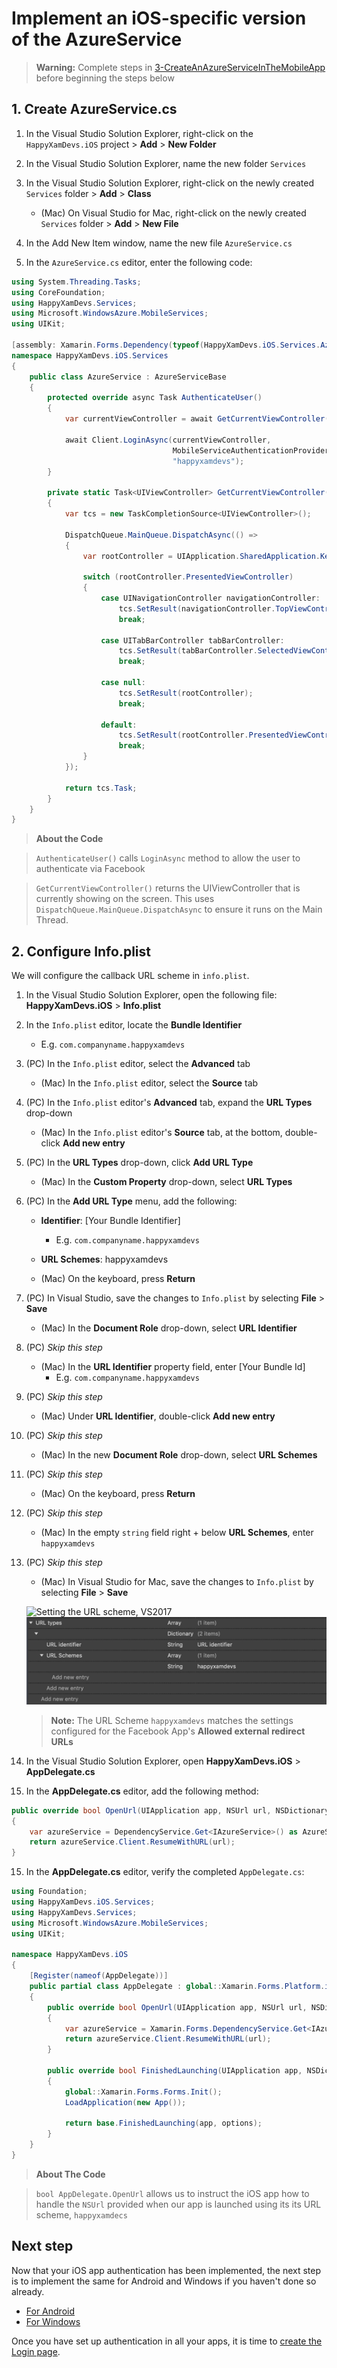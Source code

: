 # Implement an iOS-specific version of the AzureService

> **Warning:** Complete steps in [3-CreateAnAzureServiceInTheMobileApp](./3-CreateAnAzureServiceInTheMobileApp.md) before beginning the steps below

## 1. Create AzureService.cs

1. In the Visual Studio Solution Explorer, right-click on the `HappyXamDevs.iOS` project > **Add** > **New Folder**

2. In the Visual Studio Solution Explorer, name the new folder `Services`

3. In the Visual Studio Solution Explorer, right-click on the newly created `Services` folder > **Add** > **Class**

    - (Mac) On Visual Studio for Mac, right-click on the newly created `Services` folder > **Add** > **New File**

4. In the Add New Item window, name the new file `AzureService.cs`

5. In the `AzureService.cs` editor, enter the following code:

```csharp
using System.Threading.Tasks;
using CoreFoundation;
using HappyXamDevs.Services;
using Microsoft.WindowsAzure.MobileServices;
using UIKit;

[assembly: Xamarin.Forms.Dependency(typeof(HappyXamDevs.iOS.Services.AzureService))]
namespace HappyXamDevs.iOS.Services
{
    public class AzureService : AzureServiceBase
    {
        protected override async Task AuthenticateUser()
        {
            var currentViewController = await GetCurrentViewController();

            await Client.LoginAsync(currentViewController,
                                    MobileServiceAuthenticationProvider.Facebook,
                                    "happyxamdevs");
        }

        private static Task<UIViewController> GetCurrentViewController()
        {
            var tcs = new TaskCompletionSource<UIViewController>();

            DispatchQueue.MainQueue.DispatchAsync(() =>
            {
                var rootController = UIApplication.SharedApplication.KeyWindow.RootViewController;

                switch (rootController.PresentedViewController)
                {
                    case UINavigationController navigationController:
                        tcs.SetResult(navigationController.TopViewController);
                        break;

                    case UITabBarController tabBarController:
                        tcs.SetResult(tabBarController.SelectedViewController);
                        break;

                    case null:
                        tcs.SetResult(rootController);
                        break;

                    default:
                        tcs.SetResult(rootController.PresentedViewController);
                        break;
                }
            });

            return tcs.Task;
        }
    }
}
```
> **About the Code**

> `AuthenticateUser()` calls `LoginAsync` method to allow the user to authenticate via Facebook

> `GetCurrentViewController()` returns the UIViewController that is currently showing on the screen. This uses `DispatchQueue.MainQueue.DispatchAsync` to ensure it runs on the Main Thread.

## 2. Configure Info.plist

We will configure the callback URL scheme in `info.plist`.

1. In the Visual Studio Solution Explorer, open the following file: **HappyXamDevs.iOS** > **Info.plist**

2. In the `Info.plist` editor, locate the **Bundle Identifier**
    - E.g. `com.companyname.happyxamdevs`

3. (PC) In the `Info.plist` editor, select the **Advanced** tab
    - (Mac) In the `Info.plist` editor, select the **Source** tab

4. (PC) In the `Info.plist` editor's **Advanced** tab, expand the **URL Types** drop-down
    - (Mac) In the `Info.plist` editor's **Source** tab, at the bottom, double-click **Add new entry**

5. (PC) In the **URL Types** drop-down, click **Add URL Type**
    - (Mac) In the **Custom Property** drop-down, select **URL Types**

6. (PC) In the **Add URL Type** menu, add the following:
    - **Identifier**: [Your Bundle Identifier]
        - E.g. `com.companyname.happyxamdevs`
    - **URL Schemes**: happyxamdevs

    - (Mac) On the keyboard, press **Return**

7. (PC) In Visual Studio, save the changes to `Info.plist` by selecting **File** > **Save**
    - (Mac) In the **Document Role** drop-down, select **URL Identifier**

8. (PC) _Skip this step_
    - (Mac) In the **URL Identifier** property field, enter [Your Bundle Id]
        - E.g. `com.companyname.happyxamdevs`

9. (PC) _Skip this step_
    - (Mac) Under **URL Identifier**, double-click **Add new entry**

10. (PC) _Skip this step_
    - (Mac) In the new **Document Role** drop-down, select **URL Schemes** 

11. (PC) _Skip this step_
    - (Mac) On the keyboard, press **Return**

12. (PC) _Skip this step_
    - (Mac) In the empty `string` field right + below **URL Schemes**, enter `happyxamdevs`

12. (PC) _Skip this step_
    - (Mac) In Visual Studio for Mac, save the changes to `Info.plist` by selecting **File** > **Save**

    ![Setting the URL scheme, VS2017](../Images/VS2017AddUriScheme.png)
    ![Setting the URL scheme, VS for Mac](../Images/InfoPListVSMac.png)


    > **Note:** The URL Scheme `happyxamdevs` matches the settings configured for the Facebook App's  **Allowed external redirect URLs**

13. In the Visual Studio Solution Explorer, open **HappyXamDevs.iOS** > **AppDelegate.cs**

14. In the **AppDelegate.cs** editor, add the following method:

```csharp
public override bool OpenUrl(UIApplication app, NSUrl url, NSDictionary options)
{
    var azureService = DependencyService.Get<IAzureService>() as AzureService;
    return azureService.Client.ResumeWithURL(url);
}
```

15. In the **AppDelegate.cs** editor, verify the completed `AppDelegate.cs`:

```csharp
using Foundation;
using HappyXamDevs.iOS.Services;
using HappyXamDevs.Services;
using Microsoft.WindowsAzure.MobileServices;
using UIKit;

namespace HappyXamDevs.iOS
{
    [Register(nameof(AppDelegate))]
    public partial class AppDelegate : global::Xamarin.Forms.Platform.iOS.FormsApplicationDelegate
    {
        public override bool OpenUrl(UIApplication app, NSUrl url, NSDictionary options)
        {
            var azureService = Xamarin.Forms.DependencyService.Get<IAzureService>() as AzureService;
            return azureService.Client.ResumeWithURL(url);
        }

        public override bool FinishedLaunching(UIApplication app, NSDictionary options)
        {
            global::Xamarin.Forms.Forms.Init();
            LoadApplication(new App());

            return base.FinishedLaunching(app, options);
        }
    }
}
```

> **About The Code**

>  `bool AppDelegate.OpenUrl` allows us to instruct the iOS app how to handle the `NSUrl` provided when our app is launched using its its URL scheme, `happyxamdecs`

## Next step

Now that your iOS app authentication has been implemented, the next step is to implement the same for Android and Windows if you haven't done so already.

* [For Android](./3_1-CreateAnAzureServiceInTheMobileAppDroid.md)
* [For Windows](./3_3-CreateAnAzureServiceInTheMobileAppWin.md)

Once you have set up authentication in all your apps, it is time to [create the Login page](./4-CreateLoginPage.md).
